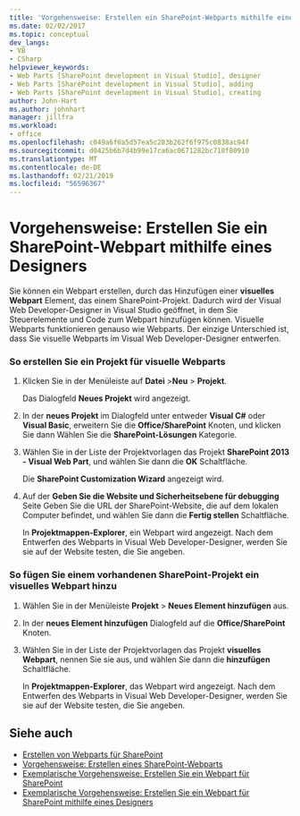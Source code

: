 ```yaml
---
title: 'Vorgehensweise: Erstellen ein SharePoint-Webparts mithilfe eines Designers | Microsoft-Dokumentation'
ms.date: 02/02/2017
ms.topic: conceptual
dev_langs:
- VB
- CSharp
helpviewer_keywords:
- Web Parts [SharePoint development in Visual Studio], designer
- Web Parts [SharePoint development in Visual Studio], adding
- Web Parts [SharePoint development in Visual Studio], creating
author: John-Hart
ms.author: johnhart
manager: jillfra
ms.workload:
- office
ms.openlocfilehash: c049a6f6a5d57ea5c283b262f6f975c0838ac94f
ms.sourcegitcommit: d0425b6b7d4b99e17ca6ac0671282bc718f80910
ms.translationtype: MT
ms.contentlocale: de-DE
ms.lasthandoff: 02/21/2019
ms.locfileid: "56596367"
---
```

# <a name="how-to-create-a-sharepoint-web-part-by-using-a-designer"></a>Vorgehensweise: Erstellen Sie ein SharePoint-Webpart mithilfe eines Designers
  Sie können ein Webpart erstellen, durch das Hinzufügen einer **visuelles Webpart** Element, das einem SharePoint-Projekt. Dadurch wird der Visual Web Developer-Designer in Visual Studio geöffnet, in dem Sie Steuerelemente und Code zum Webpart hinzufügen können. Visuelle Webparts funktionieren genauso wie Webparts. Der einzige Unterschied ist, dass Sie visuelle Webparts im Visual Web Developer-Designer entwerfen.

### <a name="to-create-a-project-for-visual-web-parts"></a>So erstellen Sie ein Projekt für visuelle Webparts

1.  Klicken Sie in der Menüleiste auf **Datei** >**Neu** > **Projekt**.

     Das Dialogfeld **Neues Projekt** wird angezeigt.

2.  In der **neues Projekt** im Dialogfeld unter entweder **Visual C#**  oder **Visual Basic**, erweitern Sie die **Office/SharePoint** Knoten, und klicken Sie dann Wählen Sie die **SharePoint-Lösungen** Kategorie.

3.  Wählen Sie in der Liste der Projektvorlagen das Projekt **SharePoint 2013 - Visual Web Part**, und wählen Sie dann die **OK** Schaltfläche.

     Die **SharePoint Customization Wizard** angezeigt wird.

4.  Auf der **Geben Sie die Website und Sicherheitsebene für debugging** Seite Geben Sie die URL der SharePoint-Website, die auf dem lokalen Computer befindet, und wählen Sie dann die **Fertig stellen** Schaltfläche.

     In **Projektmappen-Explorer**, ein Webpart wird angezeigt. Nach dem Entwerfen des Webparts in Visual Web Developer-Designer, werden Sie sie auf der Website testen, die Sie angeben.

### <a name="to-add-a-visual-web-part-to-an-existing-sharepoint-project"></a>So fügen Sie einem vorhandenen SharePoint-Projekt ein visuelles Webpart hinzu

1.  Wählen Sie in der Menüleiste **Projekt** > **Neues Element hinzufügen** aus.

2.  In der **neues Element hinzufügen** Dialogfeld auf die **Office/SharePoint** Knoten.

3.  Wählen Sie in der Liste der Projektvorlagen das Projekt **visuelles Webpart**, nennen Sie sie aus, und wählen Sie dann die **hinzufügen** Schaltfläche.

     In **Projektmappen-Explorer**, das Webpart wird angezeigt. Nach dem Entwerfen des Webparts in Visual Web Developer-Designer, werden Sie sie auf der Website testen, die Sie angeben.

## <a name="see-also"></a>Siehe auch
- [Erstellen von Webparts für SharePoint](../sharepoint/creating-web-parts-for-sharepoint.md)
- [Vorgehensweise: Erstellen eines SharePoint-Webparts](../sharepoint/how-to-create-a-sharepoint-web-part.md)
- [Exemplarische Vorgehensweise: Erstellen Sie ein Webpart für SharePoint](../sharepoint/walkthrough-creating-a-web-part-for-sharepoint.md)
- [Exemplarische Vorgehensweise: Erstellen Sie ein Webpart für SharePoint mithilfe eines Designers](../sharepoint/walkthrough-creating-a-web-part-for-sharepoint-by-using-a-designer.md)
